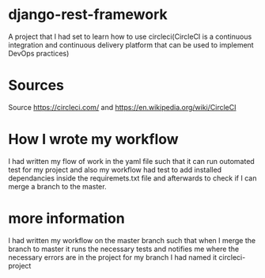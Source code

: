 # django-rest-framework
A project that I had set to learn how to use circleci(CircleCI is a continuous integration and continuous delivery platform that can be used to implement DevOps practices)

# Sources
Source https://circleci.com/  and https://en.wikipedia.org/wiki/CircleCI

# How I wrote my workflow
I had written my flow of work in the yaml file such that it can run outomated test for my project and also my workflow had test to add installed dependancies inside the requiremets.txt file and afterwards to check if I can merge a branch to the master.

# more information
I had written my workflow on the master branch such that when I merge the branch to master it runs the necessary tests and notifies me where the necessary errors are in the project
for my branch I had named it circleci-project
